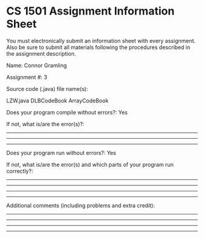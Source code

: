 # CS 1501 Assignment Information Sheet

You must electronically submit an information sheet with
every assignment. Also be sure to submit all materials
following the procedures described in the assignment
description.

Name: Connor Gramling

Assignment #: 3

Source code (.java) file name(s):

LZW.java
DLBCodeBook
ArrayCodeBook

Does your program compile without errors?: Yes

If not, what is/are the error(s)?:

_________________________________________________________

_________________________________________________________

_________________________________________________________

Does your program run without errors?: Yes

If not, what is/are the error(s) and which parts of your
program run correctly?:

_________________________________________________________

_________________________________________________________

_________________________________________________________

_________________________________________________________


Additional comments (including problems and extra credit):
_________________________________________________________

_________________________________________________________

_________________________________________________________

_________________________________________________________
